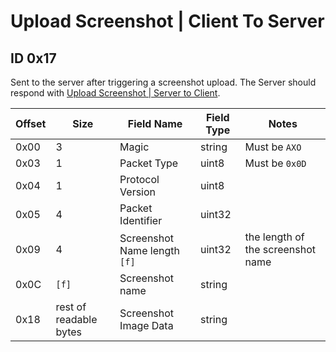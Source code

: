 # Upload Screenshot | Client To Server

## ID 0x17

Sent to the server after triggering a screenshot upload. The Server should respond with [Upload Screenshot | Server to Client](../serverToClient/0x17_upload_screenshot.md).

<table>
    <thead>
        <tr>
            <th>Offset</th>
            <th>Size</th>
            <th>Field Name</th>
            <th>Field Type</th>
            <th>Notes</th>
        </tr>
    </thead>
    <tbody>
    <tr>
        <td>0x00</td>
        <td>3</td>
        <td>Magic</td>
        <td>string</td>
        <td>Must be <code>AXO</code></td>
    </tr>
        <tr>
        <td>0x03</td>
        <td>1</td>
        <td>Packet Type</td>
        <td>uint8</td>
        <td>Must be <code>0x0D</code></td>
    </tr>
    <tr>
        <td>0x04</td>
        <td>1</td>
        <td>Protocol Version</td>
        <td>uint8</td>
        <td></td>
    </tr>
    <tr>
        <td>0x05</td>
        <td>4</td>
        <td>Packet Identifier</td>
        <td>uint32</td>
        <td></td>
    </tr>
    <tr>
        <td>0x09</td>
        <td>4</td>
        <td>Screenshot Name length <code>[f]</code></td>
        <td>uint32</td>
        <td>the length of the screenshot name</td>
    </tr>
    <tr>
        <td>0x0C</td>
        <td><code>[f]</code></td>
        <td>Screenshot name</td>
        <td>string</td>
        <td></td>
    </tr>
    <tr>
        <td>0x18</td>
        <td>rest of readable bytes</td>
        <td>Screenshot Image Data</td>
        <td>string</td>
        <td></td>
    </tr>
    </tbody>
</table>
